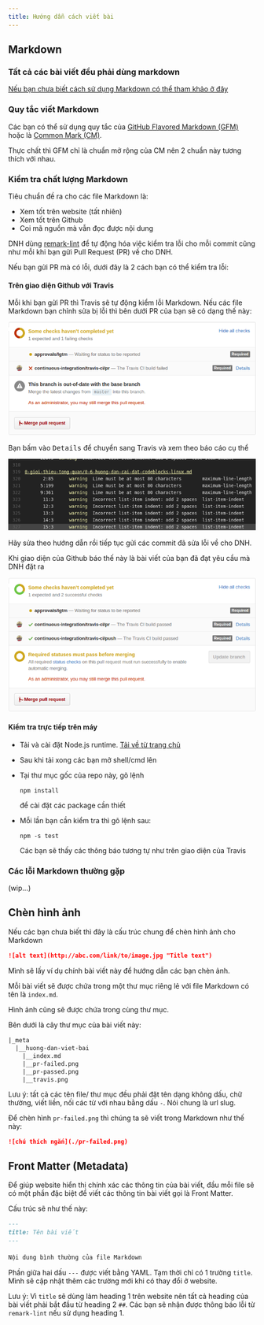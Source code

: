 ```yaml
---
title: Hướng dẫn cách viết bài
---
```


## Markdown

### Tất cả các bài viết đều phải dùng markdown

[Nếu bạn chưa biết cách sử dụng Markdown có thể tham khảo ở đây](https://guides.github.com/features/mastering-markdown/#examples)

### Quy tắc viết Markdown

Các bạn có thể sử dụng quy tắc của [GitHub Flavored Markdown (GFM)](https://guides.github.com/features/mastering-markdown/#GitHub-flavored-markdown)
hoặc là [Common Mark (CM)](http://commonmark.org/help/).

Thực chất thì GFM chỉ là chuẩn mở rộng của CM nên 2 chuẩn này
tương thích với nhau.

### Kiểm tra chất lượng Markdown

Tiêu chuẩn đề ra cho các file Markdown là:

  - Xem tốt trên website (tất nhiên)
  - Xem tốt trên Github
  - Coi mã nguồn mà vẫn đọc được nội dung

DNH dùng [remark-lint](https://github.com/wooorm/remark-lint) để tự động hóa
việc kiểm tra lỗi cho mỗi commit cũng như mỗi khi bạn gửi
Pull Request (PR) về cho DNH.

Nếu bạn gửi PR mà có lỗi, dưới đây là 2 cách bạn có thể kiểm tra lỗi:

#### Trên giao diện Github với Travis

Mỗi khi bạn gửi PR thì Travis sẽ tự động kiểm lỗi Markdown.
Nếu các file Markdown bạn chỉnh sửa bị lỗi thì bên dưới PR của bạn sẽ
có dạng thế này:

![Github PR failed](./pr-failed.png)

Bạn bấm vào <kbd>Details</kbd> để chuyển sang Travis và xem theo báo cáo cụ thể

![Travis Errors](./travis.png)

Hãy sửa theo hướng dẫn rồi tiếp tục gửi các commit đã sửa lỗi về cho DNH.

Khi giao diện của Github báo thế này là bài viết của bạn đã đạt yêu cầu
mà DNH đặt ra

![Github PR passed](./pr-passed.png)

#### Kiểm tra trực tiếp trên máy

  - Tải và cài đặt Node.js runtime.
    [Tải về từ trang chủ](https://nodejs.org/en/)
  - Sau khi tải xong các bạn mở shell/cmd lên
  - Tại thư mục gốc của repo này, gõ lệnh

    ```console
    npm install
    ```

    để cài đặt các package cần thiết

  - Mỗi lần bạn cần kiểm tra thì gõ lệnh sau:

    ```console
    npm -s test
    ```

    Các bạn sẽ thấy các thông báo tương tự như trên giao diện của Travis

### Các lỗi Markdown thường gặp

(wip...)

## Chèn hình ảnh

Nếu các bạn chưa biết thì đây là cấu trúc chung để chèn hình ảnh cho Markdown

```md
![alt text](http://abc.com/link/to/image.jpg "Title text")
```

Mình sẽ lấy ví dụ chính bài viết này để hướng dẫn các bạn chèn ảnh.

Mỗi bài viết sẽ được chứa trong một thư mục riêng lẻ với file Markdown có tên
là `index.md`.

Hình ảnh cũng sẽ được chứa trong cùng thư mục.

Bên dưới là cây thư mục của bài viết này:

```raw
|_meta
  |__huong-dan-viet-bai
    |__index.md
    |__pr-failed.png
    |__pr-passed.png
    |__travis.png
```

Lưu ý: tất cả các tên file/ thư mục đều phải đặt tên dạng không dấu,
chữ thường, viết liền, nối các từ với nhau bằng dấu `-`. Nói chung là url slug.

Để chèn hình `pr-failed.png` thì chúng ta sẽ viết trong Markdown như thế này:

```md
![chú thích ngắn](./pr-failed.png)
```

## Front Matter (Metadata)

Để giúp website hiển thị chính xác các thông tin của bài viết, đầu mỗi file
sẽ có một phần đặc biệt để viết các thông tin bài viết gọi là Front Matter.

Cấu trúc sẽ như thế này:

```md
---
title: Tên bài viết
---

Nội dung bình thường của file Markdown
```

Phần giữa hai dấu `---` được viết bằng YAML.
Tạm thời chỉ có 1 trường `title`.
Mình sẽ cập nhật thêm các trường mới khi có thay đổi ở website.

Lưu ý: Vì `title` sẽ dùng làm heading 1 trên website nên tất cả heading của
bài viết phải bắt đầu từ heading 2 `##`. Các bạn sẽ nhận được thông báo lỗi
từ `remark-lint` nếu sử dụng heading 1.
